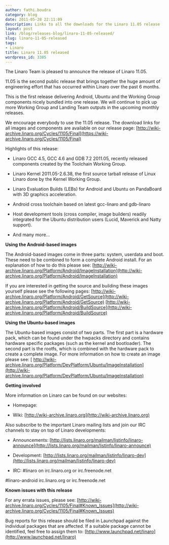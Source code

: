```yaml
---
author: fathi.boudra
category: blog
date: 2011-05-28 22:11:09
description: Links to all the downloads for the Linaro 11.05 release
layout: post
link: /blog/releases-blog/linaro-11-05-released/
slug: linaro-11-05-released
tags:
- Linaro
title: Linaro 11.05 released
wordpress_id: 3385
---
```


The Linaro Team is pleased to announce the release of Linaro 11.05.

11.05 is the second public release that brings together the huge amount of engineering effort that has occurred within Linaro over the past 6 months.

This is the first release delivering Android, Ubuntu and the Working Group components nicely bundled into one release. We will continue to pick up more Working Group and Landing Team outputs in the upcoming monthly releases.

We encourage everybody to use the 11.05 release. The download links for all images and components are available on our release page: [http://wiki-archive.linaro.org/Cycles/1105/Final](https://wiki-archive.linaro.org/Cycles/1105/Final)

Highlights of this release:

- Linaro GCC 4.5, GCC 4.6 and GDB 7.2 2011.05, recently released components created by the Toolchain Working Group.

- Linaro Kernel 2011.05-2.6.38, the first source tarball release of Linux Linaro done by the Kernel Working Group.

- Linaro Evaluation Builds (LEBs) for Android and Ubuntu on PandaBoard with 3D graphics acceleration.

- Android cross toolchain based on latest gcc-linaro and gdb-linaro

- Host development tools (cross compiler, image builders) readily integrated for the Ubuntu distribution users (Lucid, Maverick and Natty support).

- And many more...

**Using the Android-based images**

The Android-based images come in three parts: system, userdata and boot. These need to be combined to form a complete Android install. For an explanation of how to do this please see:
[http://wiki-archive.linaro.org/Platform/Android/ImageInstallation](http://wiki-archive.linaro.org/Platform/Android/ImageInstallation)

If you are interested in getting the source and building these images yourself please see the following pages:
[http://wiki-archive.linaro.org/Platform/Android/GetSource](http://wiki-archive.linaro.org/Platform/Android/GetSource)
[http://wiki-archive.linaro.org/Platform/Android/BuildSource](http://wiki-archive.linaro.org/Platform/Android/BuildSource)

**Using the Ubuntu-based images**

The Ubuntu-based images consist of two parts. The first part is a hardware pack, which can be found under the hwpacks directory and contains hardware specific packages (such as the kernel and bootloader). The second part is the rootfs, which is combined with the hardware pack to create a complete image. For more information on how to create an image please see:
[ http://wiki-archive.linaro.org/Platform/DevPlatform/Ubuntu/ImageInstallation](http://wiki-archive.linaro.org/Platform/DevPlatform/Ubuntu/ImageInstallation)

**Getting involved**

More information on Linaro can be found on our websites:

- Homepage: []()

- Wiki: [http://wiki-archive.linaro.org](http://wiki-archive.linaro.org)

Also subscribe to the important Linaro mailing lists and join our IRC channels to stay on top of Linaro developments:

- Announcements: [http://lists.linaro.org/mailman/listinfo/linaro-announce](http://lists.linaro.org/mailman/listinfo/linaro-announce)

- Development: [http://lists.linaro.org/mailman/listinfo/linaro-dev](http://lists.linaro.org/mailman/listinfo/linaro-dev)

- IRC: #linaro on irc.linaro.org or irc.freenode.net

#linaro-android irc.linaro.org or irc.freenode.net

**Known issues with this release**

For any errata issues, please see:
[http://wiki-archive.linaro.org/Cycles/1105/Final#Known_Issues](http://wiki-archive.linaro.org/Cycles/1105/Final#Known_Issues)

Bug reports for this release should be filed in Launchpad against the individual packages that are affected. If a suitable package cannot be identified, feel free to assign them to:
[http://www.launchpad.net/linaro](http://www.launchpad.net/linaro)